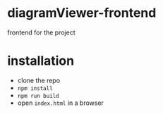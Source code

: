 # diagramViewer-frontend
frontend for the project

# installation
* clone the repo
* `npm install`
* `npm run build`
* open `index.html` in a browser
